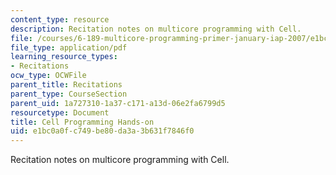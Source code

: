 ```yaml
---
content_type: resource
description: Recitation notes on multicore programming with Cell.
file: /courses/6-189-multicore-programming-primer-january-iap-2007/e1bc0a0fc749be80da3a3b631f7846f0_6189recitatn2.pdf
file_type: application/pdf
learning_resource_types:
- Recitations
ocw_type: OCWFile
parent_title: Recitations
parent_type: CourseSection
parent_uid: 1a727310-1a37-c171-a13d-06e2fa6799d5
resourcetype: Document
title: Cell Programming Hands-on
uid: e1bc0a0f-c749-be80-da3a-3b631f7846f0
---
```

Recitation notes on multicore programming with Cell.